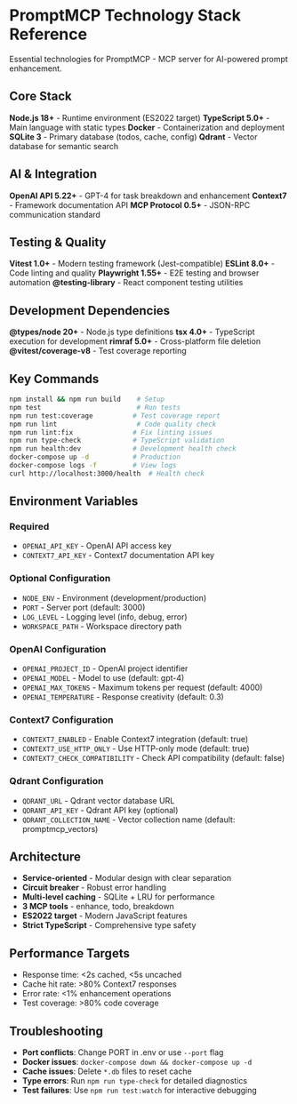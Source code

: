 # PromptMCP Technology Stack Reference

Essential technologies for PromptMCP - MCP server for AI-powered prompt enhancement.

## Core Stack

**Node.js 18+** - Runtime environment (ES2022 target)
**TypeScript 5.0+** - Main language with static types
**Docker** - Containerization and deployment
**SQLite 3** - Primary database (todos, cache, config)
**Qdrant** - Vector database for semantic search

## AI & Integration

**OpenAI API 5.22+** - GPT-4 for task breakdown and enhancement
**Context7** - Framework documentation API
**MCP Protocol 0.5+** - JSON-RPC communication standard

## Testing & Quality

**Vitest 1.0+** - Modern testing framework (Jest-compatible)
**ESLint 8.0+** - Code linting and quality
**Playwright 1.55+** - E2E testing and browser automation
**@testing-library** - React component testing utilities

## Development Dependencies

**@types/node 20+** - Node.js type definitions
**tsx 4.0+** - TypeScript execution for development
**rimraf 5.0+** - Cross-platform file deletion
**@vitest/coverage-v8** - Test coverage reporting

## Key Commands

```bash
npm install && npm run build    # Setup
npm test                        # Run tests
npm run test:coverage          # Test coverage report
npm run lint                    # Code quality check
npm run lint:fix               # Fix linting issues
npm run type-check             # TypeScript validation
npm run health:dev             # Development health check
docker-compose up -d           # Production
docker-compose logs -f         # View logs
curl http://localhost:3000/health  # Health check
```

## Environment Variables

### Required
- `OPENAI_API_KEY` - OpenAI API access key
- `CONTEXT7_API_KEY` - Context7 documentation API key

### Optional Configuration
- `NODE_ENV` - Environment (development/production)
- `PORT` - Server port (default: 3000)
- `LOG_LEVEL` - Logging level (info, debug, error)
- `WORKSPACE_PATH` - Workspace directory path

### OpenAI Configuration
- `OPENAI_PROJECT_ID` - OpenAI project identifier
- `OPENAI_MODEL` - Model to use (default: gpt-4)
- `OPENAI_MAX_TOKENS` - Maximum tokens per request (default: 4000)
- `OPENAI_TEMPERATURE` - Response creativity (default: 0.3)

### Context7 Configuration
- `CONTEXT7_ENABLED` - Enable Context7 integration (default: true)
- `CONTEXT7_USE_HTTP_ONLY` - Use HTTP-only mode (default: true)
- `CONTEXT7_CHECK_COMPATIBILITY` - Check API compatibility (default: false)

### Qdrant Configuration
- `QDRANT_URL` - Qdrant vector database URL
- `QDRANT_API_KEY` - Qdrant API key (optional)
- `QDRANT_COLLECTION_NAME` - Vector collection name (default: promptmcp_vectors)

## Architecture

- **Service-oriented** - Modular design with clear separation
- **Circuit breaker** - Robust error handling
- **Multi-level caching** - SQLite + LRU for performance
- **3 MCP tools** - enhance, todo, breakdown
- **ES2022 target** - Modern JavaScript features
- **Strict TypeScript** - Comprehensive type safety

## Performance Targets

- Response time: <2s cached, <5s uncached
- Cache hit rate: >80% Context7 responses
- Error rate: <1% enhancement operations
- Test coverage: >80% code coverage

## Troubleshooting

- **Port conflicts**: Change PORT in .env or use `--port` flag
- **Docker issues**: `docker-compose down && docker-compose up -d`
- **Cache issues**: Delete `*.db` files to reset cache
- **Type errors**: Run `npm run type-check` for detailed diagnostics
- **Test failures**: Use `npm run test:watch` for interactive debugging
